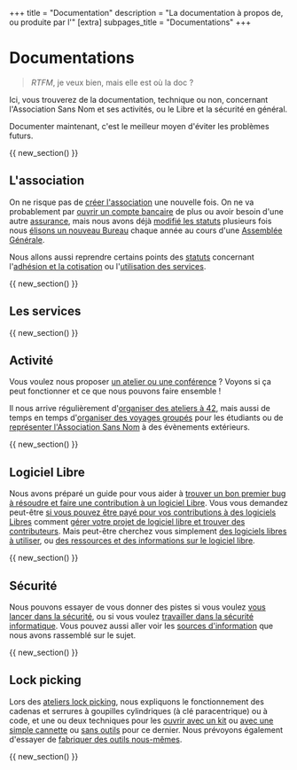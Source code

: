 +++
title = "Documentation"
description = "La documentation à propos de, ou produite par l'"
[extra]
subpages_title = "Documentations"
+++

# Documentations

> _RTFM_, je veux bien, mais elle est où la doc ?

Ici, vous trouverez de la documentation, technique ou non, concernant
l'Association Sans Nom et ses activités, ou le Libre et la sécurité en général.

Documenter maintenant, c'est le meilleur moyen d'éviter les problèmes futurs. 

{{ new_section() }}

## L'association

On ne risque pas de [créer l'association]() une nouvelle fois.
On ne va probablement par [ouvrir un compte bancaire]() de plus ou avoir besoin
d'une autre [assurance](), mais nous avons déjà [modifié les statuts]()
plusieurs fois nous [élisons un nouveau Bureau]() chaque année au cours d'une
[Assemblée Générale]().

Nous allons aussi reprendre certains points des [statuts](./statuts/index.md)
concernant l'[adhésion et la cotisation]() ou l'[utilisation des services]().

{{ new_section() }}

## Les services

{{ new_section() }}

## Activité

Vous voulez nous proposer [un atelier ou une
conférence](./documentation/proposer_une_activité/index.md) ? Voyons si ça peut
fonctionner et ce que nous pouvons faire ensemble !

Il nous arrive régulièrement d'[organiser des ateliers à 42](), mais aussi de
temps en temps d'[organiser des voyages groupés]() pour les étudiants ou de
[représenter l'Association Sans Nom]() à des évènements extérieurs.

{{ new_section() }}

## Logiciel Libre

Nous avons préparé un guide pour vous aider à [trouver un bon premier bug à
résoudre et faire une contribution à un logiciel Libre]().
Vous vous demandez peut-être [si vous pouvez être payé pour vos contributions à
des logiciels Libres]() comment [gérer votre projet de logiciel libre et
trouver des contributeurs]().
Mais peut-être cherchez vous simplement [des logiciels libres à utiliser](), ou
[des ressources et des informations sur le logiciel libre]().

{{ new_section() }}

## Sécurité

Nous pouvons essayer de vous donner des pistes si vous voulez [vous lancer dans
la sécurité](), ou si vous voulez [travailler dans la sécurité informatique]().
Vous pouvez aussi aller voir les [sources d'information]() que nous avons
rassemblé sur le sujet.

{{ new_section() }}

## Lock picking

Lors des [ateliers lock picking](./activités/lock-picking/_index.md), nous
expliquons le fonctionnement des cadenas et serrures à goupilles cylindriques
(à clé paracentrique) ou à code, et une ou deux techniques pour les [ouvrir avec
un kit]() ou [avec une simple cannette]() ou [sans outils]() pour ce dernier.
Nous prévoyons également d'essayer de [fabriquer des outils nous-mêmes]().

{{ new_section() }}

